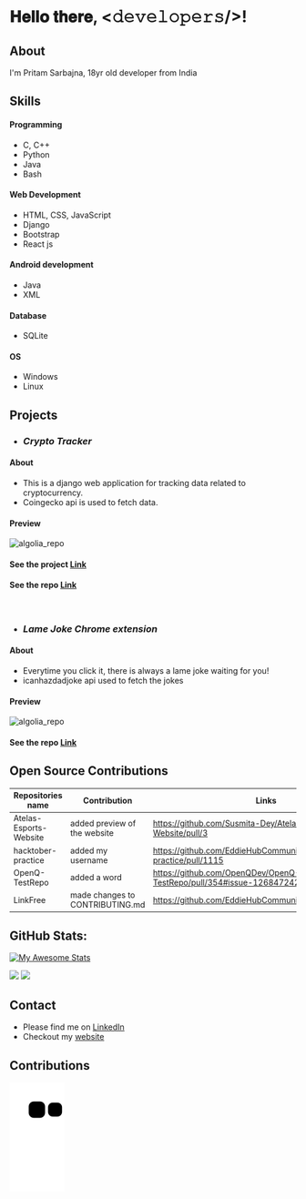 # 𝐇𝐞𝐥𝐥𝐨 𝐭𝐡𝐞𝐫𝐞, <𝚍𝚎𝚟𝚎𝚕𝚘𝚙𝚎𝚛𝚜/>!

## About
I'm Pritam Sarbajna, 18yr old developer from India

## Skills

#### Programming
- C, C++
- Python
- Java
- Bash


#### Web Development
- HTML, CSS, JavaScript
- Django
- Bootstrap
- React js

#### Android development
- Java
- XML

#### Database
- SQLite

#### OS
- Windows
- Linux

## Projects

- ### ***Crypto Tracker***

#### About
- This is a django web application for tracking data related to cryptocurrency.
-  Coingecko api is used to fetch data.

#### Preview

![algolia_repo](https://github-readme-stats.vercel.app/api/pin/?username=PritamSarbajna&repo=crypto-tracker-website&cache_seconds=86400&theme=algolia)

#### See the project [Link](https://crypto-api-django.herokuapp.com/)
#### See the repo [Link](https://github.com/PritamSarbajna/crypto-tracker-website)

<br>

- ### ***Lame Joke Chrome extension***

#### About
- Everytime you click it, there is always a lame joke waiting for you!
- icanhazdadjoke api used to fetch the jokes

#### Preview

![algolia_repo](https://github-readme-stats.vercel.app/api/pin/?username=PritamSarbajna&repo=lame-jokes-chrome-extension&cache_seconds=86400&theme=algolia)

#### See the repo [Link](https://github.com/PritamSarbajna/lame-jokes-chrome-extension)

## Open Source Contributions

| Repositories name  | Contribution                    | Links                                                                 |
|--------------------|---------------------------------|-----------------------------------------------------------------------|
| Atelas-Esports-Website | added preview of the website              | https://github.com/Susmita-Dey/Atelas-Esports-Website/pull/3 |
| hacktober-practice | added my username               | https://github.com/EddieHubCommunity/hacktoberfest-practice/pull/1115 |
| OpenQ-TestRepo     | added a word                    | https://github.com/OpenQDev/OpenQ-TestRepo/pull/354#issue-1268472423  |
| LinkFree           | made changes to CONTRIBUTING.md | https://github.com/EddieHubCommunity/LinkFree/pull/1387               |
  
## GitHub Stats:
[![My Awesome Stats](https://awesome-github-stats.azurewebsites.net/user-stats/PritamSarbajna?cardType=github&theme=nightowl)](https://git.io/awesome-stats-card)

<img src="https://github-readme-streak-stats.herokuapp.com?user=PritamSarbajna&theme=tokyonight_duo">
<img src="https://activity-graph.herokuapp.com/graph?username=PritamSarbajna&bg_color=03111c&color=4c9e95&line=8c00ff&point=3c9fdd&area=true&hide_border=true" >

## Contact
- Please find me on [LinkedIn](https://www.linkedin.com/in/pritam-sarbajna-74945821b/)
- Checkout my [website](https://pritam-sarbajna.netlify.app/)

## Contributions
![snake gif](https://github.com/PritamSarbajna/PritamSarbajna/blob/output/github-contribution-grid-snake.svg)
